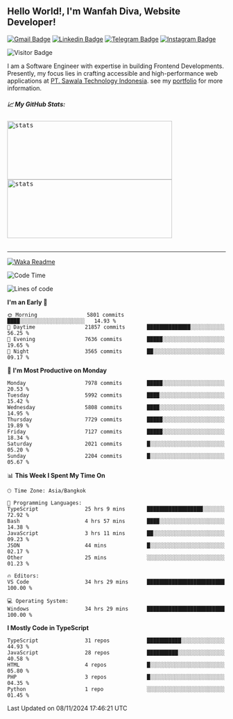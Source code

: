 ## Hello World!, I'm Wanfah Diva, Website Developer!

[![Gmail Badge](https://img.shields.io/badge/-Gmail-white?style=plastic&logo=Gmail&link=mailto:aditputrafirmansyah@gmail.com)](mailto:wanfahdivaa@gmail.com)
[![Linkedin Badge](https://img.shields.io/badge/-LinkedIn-blue?style=plastic&logo=Linkedin&link=https://www.linkedin.com/in/aditputrafirmansyah/)](https://www.linkedin.com/in/wanfahdiva/)
[![Telegram Badge](https://img.shields.io/badge/-Telegram-blue?style=plastic&logo=telegram&link=https://t.me/Adithya_13)](https://t.me/wanfahdiva)
[![Instagram Badge](https://img.shields.io/badge/-Instagram-white?style=plastic&logo=instagram&link=https://www.instagram.com/adithya_firmansyahputra/)](https://www.instagram.com/wnfhdva/)

![Visitor Badge](https://visitor-badge.laobi.icu/badge?page_id=wanfahdiva.wanfahdiva)

<p>
I am a Software Engineer with expertise in building Frontend Developments.
Presently, my focus lies in crafting accessible and high-performance web applications at  <a href="https://sawala/tech" target="_blank">PT. Sawala Technology Indonesia</a>. see my <a href="http://wanfahdiva-com.vercel.app/" target="_blank">portfolio</a> for more information.
</p>

<h5 align="left">
  
📈 **My GitHub Stats:**

</h5>

<div align="left">
<kbd>
    <img height="135em" width="380em" alt="stats" src="https://github-readme-streak-stats.herokuapp.com?user=wanfahdiva&theme=tokyonight_duo&hide_border=true&dates=27DDC9" />
</kbd>
<kbd>
    <img height="135em" width="380em" alt="stats" src="https://github-readme-activity-graph.vercel.app/graph?username=wanfahdiva&theme=react&hide_title=true"></kbd>
</div>

<br />

---

[![Waka Readme](https://github.com/wanfahdiva/wanfahdiva/actions/workflows/waka.yml/badge.svg)](https://github.com/wanfahdiva/wanfahdiva/actions/workflows/waka.yml)

<!--START_SECTION:waka-->
![Code Time](http://img.shields.io/badge/Code%20Time-1%2C383%20hrs%202%20mins-blue)

![Lines of code](https://img.shields.io/badge/From%20Hello%20World%20I%27ve%20Written-21.2%20million%20lines%20of%20code-blue)

**I'm an Early 🐤** 

```text
🌞 Morning                5801 commits        ████░░░░░░░░░░░░░░░░░░░░░   14.93 % 
🌆 Daytime                21857 commits       ██████████████░░░░░░░░░░░   56.25 % 
🌃 Evening                7636 commits        █████░░░░░░░░░░░░░░░░░░░░   19.65 % 
🌙 Night                  3565 commits        ██░░░░░░░░░░░░░░░░░░░░░░░   09.17 % 
```
📅 **I'm Most Productive on Monday** 

```text
Monday                   7978 commits        █████░░░░░░░░░░░░░░░░░░░░   20.53 % 
Tuesday                  5992 commits        ████░░░░░░░░░░░░░░░░░░░░░   15.42 % 
Wednesday                5808 commits        ████░░░░░░░░░░░░░░░░░░░░░   14.95 % 
Thursday                 7729 commits        █████░░░░░░░░░░░░░░░░░░░░   19.89 % 
Friday                   7127 commits        █████░░░░░░░░░░░░░░░░░░░░   18.34 % 
Saturday                 2021 commits        █░░░░░░░░░░░░░░░░░░░░░░░░   05.20 % 
Sunday                   2204 commits        █░░░░░░░░░░░░░░░░░░░░░░░░   05.67 % 
```


📊 **This Week I Spent My Time On** 

```text
🕑︎ Time Zone: Asia/Bangkok

💬 Programming Languages: 
TypeScript               25 hrs 9 mins       ██████████████████░░░░░░░   72.92 % 
Bash                     4 hrs 57 mins       ████░░░░░░░░░░░░░░░░░░░░░   14.38 % 
JavaScript               3 hrs 11 mins       ██░░░░░░░░░░░░░░░░░░░░░░░   09.23 % 
JSON                     44 mins             █░░░░░░░░░░░░░░░░░░░░░░░░   02.17 % 
Other                    25 mins             ░░░░░░░░░░░░░░░░░░░░░░░░░   01.23 % 

🔥 Editors: 
VS Code                  34 hrs 29 mins      █████████████████████████   100.00 % 

💻 Operating System: 
Windows                  34 hrs 29 mins      █████████████████████████   100.00 % 
```

**I Mostly Code in TypeScript** 

```text
TypeScript               31 repos            ███████████░░░░░░░░░░░░░░   44.93 % 
JavaScript               28 repos            ██████████░░░░░░░░░░░░░░░   40.58 % 
HTML                     4 repos             █░░░░░░░░░░░░░░░░░░░░░░░░   05.80 % 
PHP                      3 repos             █░░░░░░░░░░░░░░░░░░░░░░░░   04.35 % 
Python                   1 repo              ░░░░░░░░░░░░░░░░░░░░░░░░░   01.45 % 
```




 Last Updated on 08/11/2024 17:46:21 UTC
<!--END_SECTION:waka-->
